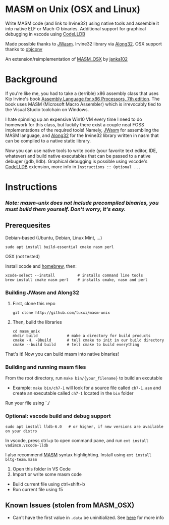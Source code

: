 # MASM on Unix (OSX and Linux)

Write MASM code (and link to Irvine32) using native tools and assemble it into native ELF or Mach-O binaries. Additional support for graphical debugging in vscode using [CodeLLDB](https://marketplace.visualstudio.com/items?itemName=vadimcn.vscode-lldb)

Made possible thanks to [JWasm](https://github.com/JWasm/JWasm). Irvine32 library via [Along32](http://sourceforge.net/projects/along32).
OSX support thanks to [objconv](https://github.com/gitGNU/objconv)

An extension/reimplementation of [MASM_OSX](https://github.com/janka102/MASM_OSX) by [janka102](https://github.com/janka102)

# Background
If you're like me, you had to take a (terrible) x86 assembly class that uses Kip Irvine's book [Assembly Language for x86 Processors, 7th edition](http://kipirvine.com/asm/). The book uses MASM (Microsoft Macro Assembler) which is irrevocably tied to the Visual Studio toolchain on Windows. 

I hate spinning up an expensive Win10 VM every time I need to do homework for this class, but luckily there exist a couple neat FOSS implementations of the required tools! Namely, [JWasm](https://github.com/JWasm/JWasm) for assembling the MASM language, and [Along32](http://sourceforge.net/projects/along32) for the Irvine32 library written in nasm that can be compiled to a native static library.

Now you can use native tools to write code (your favorite text editor, IDE, whatever) and build native executables that can be passed to a native debuger (gdb, lldb). Graphical debugging is possible using vscode's [CodeLLDB](https://marketplace.visualstudio.com/items?itemName=vadimcn.vscode-lldb) extension, more info in `Instructions :: Optional ...`

# Instructions

### *Note: masm-unix does not include precompiled binaries, you **must** build them yourself. Don't worry, it's easy.*

## Prerequesites

Debian-based (Ubuntu, Debian, Linux Mint, ...)
```
sudo apt install build-essential cmake nasm perl
```
OSX (not tested)

Install xcode and [homebrew](https://brew.sh/), then:
```
xcode-select --install          # installs command line tools
brew install cmake nasm perl    # installs cmake, nasm and perl
```

### Building JWasm and Along32

1. First, clone this repo
    ```
    git clone http://github.com/tuxxi/masm-unix
    ```
2. Then, build the libraries
    ```
    cd masm_unix
    mkdir build             # make a directory for build products
    cmake -H. -Bbuild       # tell cmake to init in our build directory
    cmake --build build     # tell cmake to build everything
    ```

That's it! Now you can build masm into native binaries!

### Building and running masm files

From the root directory, run `make bin/{your_filename}` to build an excutable 
- Example: `make bin/ch7-1` will look for a source file called `ch7-1.asm` 
and create an executable called `ch7-1` located in the `bin` folder

Run your file using `./ 

### Optional: vscode build and debug support
```
sudo apt install lldb-6.0   # or higher, if new versions are available on your distro
```
In vscode, press ctrl+p to open command pane, and run `ext install vadimcn.vscode-lldb`

I also recommend [MASM](https://marketplace.visualstudio.com/items?itemName=bltg-team.masm) syntax highlighting. 
Install using `ext install bltg-team.masm`

1. Open this folder in VS Code
2. Import or write some masm code
- Build current file using ctrl+shift+b
- Run current file using f5

## Known Issues (stolen from MASM_OSX)

* Can't have the first value in `.data` be uninitialized. See [here](https://github.com/janka102/MASM_OSX#known-issues) for more info